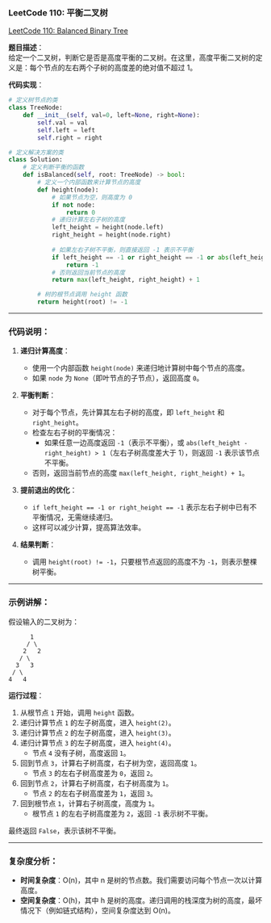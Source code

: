 ### LeetCode 110: 平衡二叉树
[LeetCode 110: Balanced Binary Tree](https://leetcode.com/problems/balanced-binary-tree/)

**题目描述**：  
给定一个二叉树，判断它是否是高度平衡的二叉树。在这里，高度平衡二叉树的定义是：每个节点的左右两个子树的高度差的绝对值不超过 1。


**代码实现**：
```python
# 定义树节点的类
class TreeNode:
    def __init__(self, val=0, left=None, right=None):
        self.val = val
        self.left = left
        self.right = right

# 定义解决方案的类
class Solution:
    # 定义判断平衡的函数
    def isBalanced(self, root: TreeNode) -> bool:
        # 定义一个内部函数来计算节点的高度
        def height(node):
            # 如果节点为空，则高度为 0
            if not node:
                return 0
            # 递归计算左右子树的高度
            left_height = height(node.left)
            right_height = height(node.right)
            
            # 如果左右子树不平衡，则直接返回 -1 表示不平衡
            if left_height == -1 or right_height == -1 or abs(left_height - right_height) > 1:
                return -1
            # 否则返回当前节点的高度
            return max(left_height, right_height) + 1

        # 树的根节点调用 height 函数
        return height(root) != -1
```

---

### 代码说明：

1. **递归计算高度**：
   - 使用一个内部函数 `height(node)` 来递归地计算树中每个节点的高度。
   - 如果 `node` 为 `None`（即叶节点的子节点），返回高度 `0`。
   
2. **平衡判断**：
   - 对于每个节点，先计算其左右子树的高度，即 `left_height` 和 `right_height`。
   - 检查左右子树的平衡情况：
     - 如果任意一边高度返回 `-1`（表示不平衡），或 `abs(left_height - right_height) > 1`（左右子树高度差大于 1），则返回 `-1` 表示该节点不平衡。
   - 否则，返回当前节点的高度 `max(left_height, right_height) + 1`。

3. **提前退出的优化**：
   - `if left_height == -1 or right_height == -1` 表示左右子树中已有不平衡情况，无需继续递归。
   - 这样可以减少计算，提高算法效率。

4. **结果判断**：
   - 调用 `height(root) != -1`，只要根节点返回的高度不为 `-1`，则表示整棵树平衡。

---

### 示例讲解：

假设输入的二叉树为：
```
      1
     / \
    2   2
   / \
  3   3
 / \
4   4
```

**运行过程**：

1. 从根节点 `1` 开始，调用 `height` 函数。
2. 递归计算节点 `1` 的左子树高度，进入 `height(2)`。
3. 递归计算节点 `2` 的左子树高度，进入 `height(3)`。
4. 递归计算节点 `3` 的左子树高度，进入 `height(4)`。
   - 节点 `4` 没有子树，高度返回 `1`。
5. 回到节点 `3`，计算右子树高度，右子树为空，返回高度 `1`。
   - 节点 `3` 的左右子树高度差为 `0`，返回 `2`。
6. 回到节点 `2`，计算右子树高度，右子树高度为 `1`。
   - 节点 `2` 的左右子树高度差为 `1`，返回 `3`。
7. 回到根节点 `1`，计算右子树高度，高度为 `1`。
   - 根节点 `1` 的左右子树高度差为 `2`，返回 `-1` 表示树不平衡。

最终返回 `False`，表示该树不平衡。

---

### 复杂度分析：

- **时间复杂度**：O(n)，其中 n 是树的节点数。我们需要访问每个节点一次以计算高度。
- **空间复杂度**：O(h)，其中 h 是树的高度。递归调用的栈深度为树的高度，最坏情况下（例如链式结构），空间复杂度达到 O(n)。


